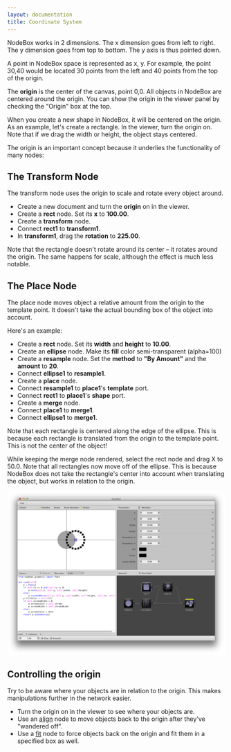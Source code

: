 ```yaml
---
layout: documentation
title: Coordinate System
---
```

NodeBox works in 2 dimensions. The x dimension goes from left to right. The y dimension goes from top to bottom. The y axis is thus pointed down.

A point in NodeBox space is represented as x, y. For example, the point 30,40 would be located 30 points from the left and 40 points from the top of the origin.

The **origin** is the center of the canvas, point 0,0. All objects in NodeBox are centered around the origin. You can show the origin in the viewer panel by checking the "Origin" box at the top.

When you create a new shape in NodeBox, it will be centered on the origin. As an example, let's create a rectangle. In the viewer, turn the origin on. Note that if we drag the width or height, the object stays centered.

The origin is an important concept because it underlies the functionality of many nodes:


The Transform Node
------------------
The transform node uses the origin to scale and rotate every object around.

* Create a new document and turn the **origin** on in the viewer.
* Create a **rect** node. Set its **x** to **100.00**.
* Create a **transform** node.
* Connect **rect1** to **transform1**.
* In **transform1**, drag the **rotation** to **225.00**.

Note that the rectangle doesn't rotate around its center – it rotates around the origin. The same happens for scale, although the effect is much less notable.


The Place Node
--------------
The place node moves object a relative amount from the origin to the template point. It doesn't take the actual bounding box of the object into account.

Here's an example:

* Create a **rect** node. Set its **width** and **height** to **10.00**.
* Create an **ellipse** node. Make its **fill** color semi-transparent (alpha=100) 
* Create a **resample** node. Set the **method** to **"By Amount"** and the **amount** to **20**.
* Connect **ellipse1** to **resample1**. 
* Create a **place** node. 
* Connect **resample1** to **place1**'s **template** port.
* Connect **rect1** to **place1**'s **shape** port.
* Create a **merge** node.
* Connect **place1** to **merge1**.
* Connect **ellipse1** to **merge1**.

Note that each rectangle is centered along the edge of the ellipse. This is because each rectangle is translated from the origin to the template point. This is not the center of the object! 

While keeping the merge node rendered, select the rect node and drag X to 50.0. Note that all rectangles now move off of the ellipse. This is because NodeBox does not take the rectangle's center into account when translating the object, but works in relation to the origin.

![Function of the origin point in Place node](/media/img/using/origin-place.png)

Controlling the origin
----------------------
Try to be aware where your objects are in relation to the origin. This makes manipulations further in the network easier.

* Turn the origin on in the viewer to see where your objects are.
* Use an [align](/documentation/nodes/align.html) node to move objects back to the origin after they've "wandered off".
* Use a [fit](/documentation/nodes/fit.html) node to force objects back on the origin and fit them in a specified box as well.

